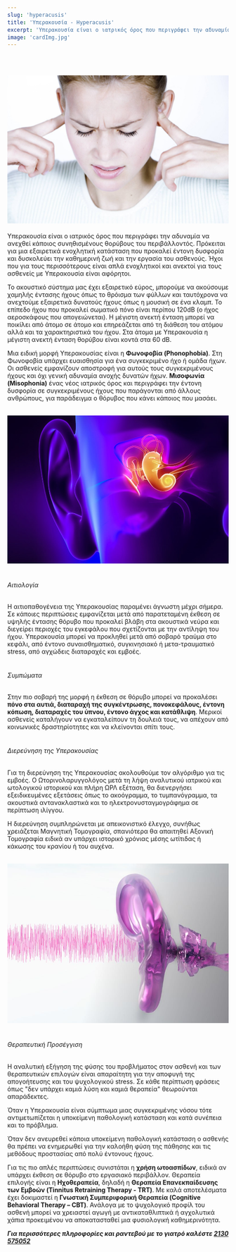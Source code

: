 ```yaml
---
slug: 'hyperacusis'
title: 'Υπερακουσία - Hyperacusis'
excerpt: 'Υπερακουσία είναι ο ιατρικός όρος που περιγράφει την αδυναμία να ανεχθεί κάποιος συνηθισμένους θορύβους του περιβάλλοντός. Πρόκειται για μια εξαιρετικά ενοχλητική κατάσταση  που προκαλεί έντονη δυσφορία και δυσκολεύει την καθημερινή ζωή και την εργασία του ασθενούς.'
image: 'cardImg.jpg'
---
```

<br/>
<br/>

![alt text](cardImg.jpg)
<br/>
<br/>
Υπερακουσία είναι ο ιατρικός όρος που περιγράφει την αδυναμία να ανεχθεί κάποιος συνηθισμένους θορύβους του περιβάλλοντός. Πρόκειται για μια εξαιρετικά ενοχλητική κατάσταση  που προκαλεί έντονη δυσφορία και δυσκολεύει την καθημερινή ζωή και την εργασία του ασθενούς. Ήχοι που για τους περισσότερους είναι απλά ενοχλητικοί και ανεκτοί για τους ασθενείς με Υπερακουσία είναι αφόρητοι. 
 
Το ακουστικό σύστημα μας έχει εξαιρετικό εύρος, μπορούμε να ακούσουμε χαμηλής έντασης ήχους όπως το θρόισμα των φύλλων και ταυτόχρονα να ανεχτούμε εξαιρετικά δυνατούς ήχους όπως η μουσική σε ένα κλαμπ. Το επίπεδο ήχου που προκαλεί σωματικό πόνο είναι περίπου 120dB (ο ήχος αεροσκάφους που απογειώνεται). Η μέγιστη ανεκτή ένταση μπορεί να ποικίλει από άτομο σε άτομο και επηρεάζεται από τη διάθεση του ατόμου αλλά και τα χαρακτηριστικά του ήχου. Στα άτομα με Υπερακουσία η μέγιστη ανεκτή ένταση θορύβου είναι κοντά στα 60 dB. 
 
Μια ειδική μορφή Υπερακουσίας είναι η **Φωνοφοβία (Phonophobia)**. Στη Φωνοφοβία υπάρχει ευαισθησία για ένα συγκεκριμένο ήχο ή ομάδα ήχων. Οι ασθενείς εμφανίζουν αποστροφή για αυτούς τους συγκεκριμένους ήχους και όχι γενική αδυναμία ανοχής δυνατών ήχων. **Μισοφωνία (Misophonia)** ένας νέος ιατρικός όρος και περιγράφει την έντονη δυσφορία σε συγκεκριμένους ήχους που παράγονται από άλλους ανθρώπους, για παράδειγμα ο θόρυβος που κάνει κάποιος που μασάει.
<br/>
<br/>

![alt text](h2.jpg)
<br/>
<br/>
###### Αιτιολογία

Η αιτιοπαθογένεια της Υπερακουσίας παραμένει άγνωστη μέχρι σήμερα. Σε κάποιες περιπτώσεις εμφανίζεται μετά από παρατεταμένη έκθεση σε υψηλής έντασης θόρυβο που προκαλεί βλάβη στα ακουστικά νεύρα και διεγείρει περιοχές του εγκεφάλου που σχετίζονται με την αντίληψη του ήχου. Υπερακουσία μπορεί να προκληθεί μετά από σοβαρό τραύμα στο κεφάλι, από έντονο συναισθηματικό, συγκινησιακό ή μετα-τραυματικό stress, από αγχώδεις διαταραχές και εμβοές.
<br/>
<br/>

###### Συμπώματα

Στην πιο σοβαρή της μορφή η έκθεση σε θόρυβο μπορεί να προκαλέσει **πόνο στα αυτιά, διαταραχή της συγκέντρωσης, πονοκεφάλους, έντονη κόπωση, διαταραχές του ύπνου, έντονο άγχος και κατάθλιψη**. Μερικοί ασθενείς καταλήγουν να εγκαταλείπουν τη δουλειά τους, να απέχουν από κοινωνικές δραστηρίοτητες και να κλείνονται σπίτι τους.
<br/>
<br/>

###### Διερεύνηση της Υπερακουσίας

Για τη διερεύνηση της Υπερακουσίας ακολουθούμε τον αλγόριθμο για τις εμβοές. Ο Ωτορινολαρυγγολόγος μετά τη λήψη αναλυτικού ιατρικού και ωτολογικού ιστορικού και πλήρη ΩΡΛ εξέταση, θα διενεργήσει εξειδικευμένες εξετάσεις όπως το ακοόγραμμα, το τυμπανόγραμμα, τα ακουστικά αντανακλαστικά και το ηλεκτρονυσταγμογράφημα σε περίπτωση ιλίγγου.

Η διερεύνηση συμπληρώνεται με απεικονιστικό έλεγχο, συνήθως χρειάζεται Μαγνητική Τομογραφία, σπανιότερα θα απαιτηθεί  Αξονική Τομογραφία ειδικά αν υπάρχει ιστορικό χρόνιας μέσης ωτίτιδας ή κάκωσης του κρανίου ή του αυχένα.
<br/>
<br/>

![alt text](h3.jpg)
<br/>
<br/>
###### Θεραπευτική Προσέγγιση

Η αναλυτική εξήγηση της φύσης του προβλήματος στον ασθενή και των θεραπευτικών επιλογών είναι απαραίτητη για την αποφυγή της απογοήτευσης και του ψυχολογικού stress. Σε κάθε περίπτωση φράσεις όπως "δεν υπάρχει καμιά λύση και καμιά θεραπεία" θεωρούνται απαράδεκτες. 
 
Όταν η Υπερακουσία είναι σύμπτωμα μιας συγκεκριμένης νόσου τότε αντιμετωπίζεται η υποκείμενη παθολογική κατάσταση και κατά συνέπεια και το πρόβλημα. 
 
Όταν δεν ανευρεθεί κάποια υποκείμενη παθολογική κατάσταση ο ασθενής θα πρέπει να ενημερωθεί για την καλοήθη φύση της πάθησης και τις μεθόδους προστασίας από πολύ έντονους ήχους.
 
Για τις πιο απλές περιπτώσεις συνιστάται η **χρήση ωτοασπίδων**, ειδικά αν υπάρχει έκθεση σε θόρυβο στο εργασιακό περιβάλλον. 
Θεραπεία επιλογής είναι η **Ηχοθεραπεία**, δηλαδή η **Θεραπεία Επανεκπαίδευσης των Εμβοών (Tinnitus Retraining Therapy - TRT)**. 
Με καλά αποτελέσματα έχει δοκιμαστεί η **Γνωστική Συμπεριφορική Θεραπεία (Cognitive Behavioral Therapy – CBT)**.
Ανάλογα με το ψυχολογικό προφίλ του ασθενή μπορεί να χρειαστεί αγωγή με αντικαταθλιπτικά ή αγχολυτικά χάπια προκειμένου να αποκατασταθεί μια φυσιολογική καθημερινότητα.








***Για περισσότερες πληροφορίες και ραντεβού με το γιατρό καλέστε [2130 575052](tel:2130575052 "2130 575052")***